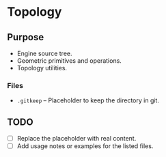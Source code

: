 # Topology

## Purpose
- Engine source tree.
- Geometric primitives and operations.
- Topology utilities.

### Files
- `.gitkeep` – Placeholder to keep the directory in git.

## TODO
- [ ] Replace the placeholder with real content.
- [ ] Add usage notes or examples for the listed files.

